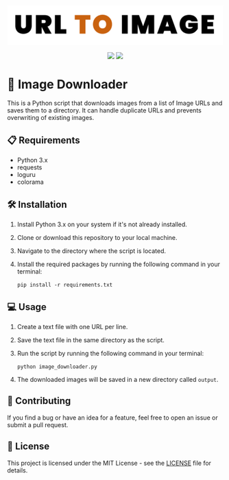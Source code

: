 ![Image Downloader logo](https://github.com/bebedi15/urltoimage/blob/main/urltoimage.png?raw=true)


<div align='center'>




  
  <img src='https://img.shields.io/badge/License-MIT-blue.svg'>
  <a href="https://linksta.cc/@Bebedi"><img src="https://www.buymeacoffee.com/assets/img/custom_images/orange_img.png"></a>
  


</div>

# 🌅 Image Downloader
This is a Python script that downloads images from a list of Image URLs and saves them to a directory. It can handle duplicate URLs and prevents overwriting of existing images.


## 📋 Requirements

- Python 3.x
- requests
- loguru
- colorama

## 🛠️ Installation

1. Install Python 3.x on your system if it's not already installed.
2. Clone or download this repository to your local machine.
3. Navigate to the directory where the script is located.
4. Install the required packages by running the following command in your terminal:

    ```
    pip install -r requirements.txt
    ```

## 💻 Usage

1. Create a text file with one URL per line.
2. Save the text file in the same directory as the script.
3. Run the script by running the following command in your terminal:

    ```
    python image_downloader.py
    ```

4. The downloaded images will be saved in a new directory called `output`.

## 🤝 Contributing

If you find a bug or have an idea for a feature, feel free to open an issue or submit a pull request.

## 📄 License

This project is licensed under the MIT License - see the [LICENSE](LICENSE) file for details.
